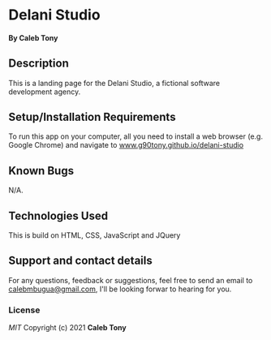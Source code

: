 # Delani Studio

#### By **Caleb Tony**

## Description

This is a landing page for the Delani Studio, a fictional software development agency.

## Setup/Installation Requirements

To run this app on your computer, all you need to install a web browser (e.g. Google Chrome) and navigate to www.g90tony.github.io/delani-studio

## Known Bugs

N/A.

## Technologies Used

This is build on HTML, CSS, JavaScript and JQuery

## Support and contact details

For any questions, feedback or suggestions, feel free to send an email to calebmbugua@gmail.com, I'll be looking forwar to hearing for you.

### License

_MIT_
Copyright (c) 2021 **Caleb Tony**
